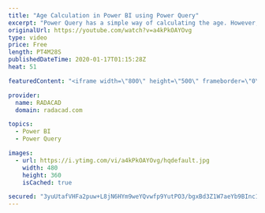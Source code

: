 ```yaml
---
title: "Age Calculation in Power BI using Power Query"
excerpt: "Power Query has a simple way of calculating the age. However, because DAX is the popular language in many calculations in Power BI, many are not aware of this function in Power Query. In this video, I am going to show you how easy is to calculate Age in Power BI using Power BI. This method is very useful"
originalUrl: https://youtube.com/watch?v=a4kPkOAYOvg
type: video
price: Free
length: PT4M28S
publishedDateTime: 2020-01-17T01:15:28Z
heat: 51

featuredContent: "<iframe width=\"800\" height=\"500\" frameborder=\"0\" src=\"https://www.youtube.com/embed/a4kPkOAYOvg\" allow=\"accelerometer; autoplay; encrypted-media; gyroscope; picture-in-picture\" allowfullscreen></iframe>"

provider:
  name: RADACAD
  domain: radacad.com

topics:
  - Power BI
  - Power Query

images:
  - url: https://i.ytimg.com/vi/a4kPkOAYOvg/hqdefault.jpg
    width: 480
    height: 360
    isCached: true

secured: "3yuUtafVHFa2puw+L8jN6HYm9weYQvwfp9YutPO3/bgxBd3Z1W7aeYb9BInc1VGqLiJPyOgEtymrljZgsKM/ZT6z3oSZOqDA3MOP1LrPuw/dvgJ8nLPUeOxypzsTs9t42pTWTPPT/S4bxAx8XLOJ01vM8gV8LhNC0a8H0emsqyuXexxGf5Fc5EMOPrrZ8VIvBRnJBig1YrAWlKCFKu3H4ZljHSo+7c5QSH057kUN3e/WLpuOrirKt3Ek0fAKSrWWs2ziMiSlOc+21eUQvACKXmlcJc3zJ521XTlG+Miy1Ugg2FZhYcpfpdeQuQ4Luw0CX21pRPWg/PMc7MzMmvooRhUBEU+ezoNog7pNahc6NlHVU819QWdeOwf/ko2y++0PsKDHIKtpAcKzHtICFPqCB8sFnZe43DeXpxisj0PTQoM=;luXN/570blOrakLGUEMKPA=="
---
```


